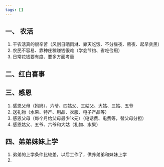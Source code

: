 ```yaml
---
tags: []
---
```

## 一、 农活
1. 干农活真的很辛苦（风刮日晒雨淋、靠天吃饭、不分昼夜、熬夜、起早贪黑）
2. 农民不容易、靠种庄稼赚钱很难（学会节约、省吃俭用）
3. 日常花钱要有度、要多方面考量

## 二、红白喜事


## 三、感恩
1. 感恩父母（妈妈）、六爷、四姑父、三姑父、大姑、三姑、五爷
2. 送礼物（水果、特产、用品、衣服、电子产品等）
3. 感恩父母（每个月给父母最少1k元）（电话费、电费等，替父母分担）
4. 感恩姑父、五爷、六爷和大姑（礼物、水果）

## 四、弟弟妹妹上学
1. 弟弟的上学条件比较差，以后工作了，供养弟弟和妹妹上学
2. 
